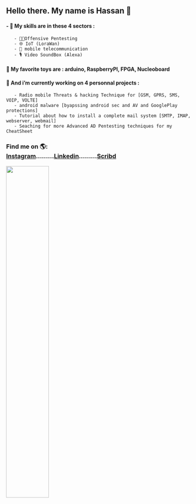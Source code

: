 ## Hello there. My name is Hassan 👋
#### - 🔭 My skills are in these 4 sectors :
       - 🐱‍💻Offensive Pentesting 
       - 🌐 IoT (LoraWan)
       - 📡 mobile telecommunication
       - 🎙️ Video SoundBox (Alexa)      
#### 🔭 My favorite toys are : arduino, RaspberryPI, FPGA, Nucleoboard       
#### 🔭 And i’m currently working on 4 personnal projects : 
       - Radio mobile Threats & hacking Technique for [GSM, GPRS, SMS, VOIP, VOLTE] 
       - android malware [byapssing android sec and AV and GooglePlay protections]
       - Tutorial about how to install a complete mail system [SMTP, IMAP, webserver, webmail]
       - Seaching for more Advanced AD Pentesting techniques for my CheatSheet
### Find me on 🌎:<div class="button-group minor-group"><a href="https://www.instagram.com/mic.tec/" class="button primary">Instagram</a>.........<a href="https://www.linkedin.com/in/hassan-profile/" class="button">Linkedin</a>.........<a href="https://fr.scribd.com/user/282548159/HackGray" class="button">Scribd</a> 

</div> <img src="https://github-readme-streak-stats.herokuapp.com/?user=HackGrey&theme=dark" width="48%" >
